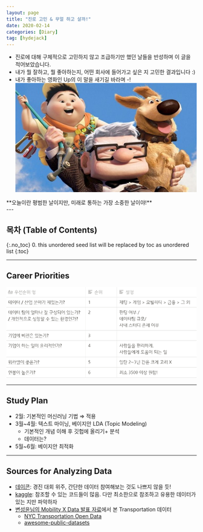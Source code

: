 ```yaml
---
layout: page
title: "진로 고민 & 무얼 하고 살까!"
date: 2020-02-14 
categories: [Diary]
tag: [hydejack]
---
```

* 진로에 대해 구체적으로 고민하지 않고 조급하기만 했던 날들을 반성하며 이 글을 적어보았습니다.
* 내가 뭘 잘하고, 뭘 좋아하는지, 어떤 회사에 들어가고 싶은 지 고민한 결과입니다 :)
* 내가 좋아하는 영화인 Up의 이 말을 새기길 바라며 -!
![up](images/plan-up.png)
<div class="bg-yellow-light mb-2">
**오늘이란 평범한 날이지만, 미래로 통하는 가장 소중한 날이야!**
</div>
---

## 목차 (Table of Contents)
{:.no_toc}
0. this unordered seed list will be replaced by toc as unordered list
{:toc}

---

## Career Priorities
![](../images/plan-priority.png)

---

## Study Plan

- 2월: 기본적인 머신러닝 기법 ⇒ 적용
- 3월~4월: 텍스트 마이닝, 베이지안 LDA (Topic Modeling)
    - 기본적인 개념 이해 후 깃헙에 올리기+ 분석
    - 데이터는?
- 5월~6월: 베이지안 최적화

---

## **Sources for Analyzing Data**

- [데이콘](https://dacon.io/): 경진 대회 위주, 간단한 데이터 참여해보는 것도 나쁘지 않을 듯!
- [kaggle](https://www.kaggle.com/#): 참조할 수 있는 코드들이 많음. 다만 최소한으로 참조하고 유용한 데이터가 있는 지만 파악하자
- [변성윤님의 Mobility X Data 발표 자료](https://www.slideshare.net/zzsza/mobility-x-data)에서 본 Transportation 데이터
    - [NYC Transportation Open Data](https://www1.nyc.gov/site/tlc/about/tlc-trip-record-data.page)
    - [awesome-public-datasets](https://github.com/awesomedata/awesome-public-datasets#transportation)

